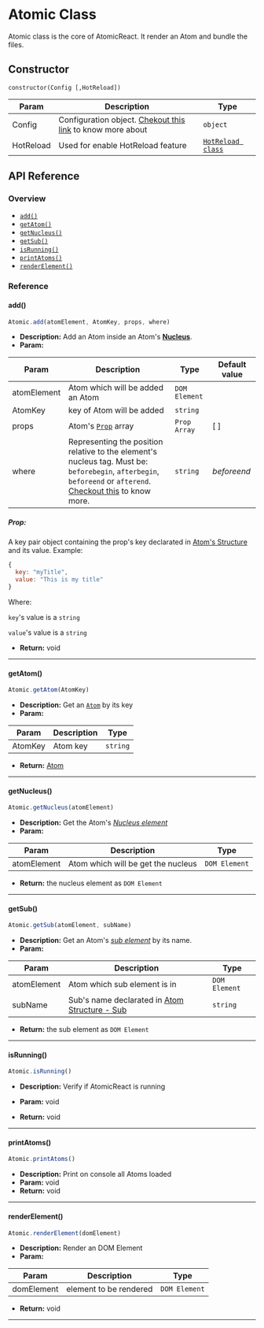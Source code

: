 # Atomic Class

Atomic class is the core of AtomicReact. It render an Atom and bundle the files.

## Constructor

```
constructor(Config [,HotReload])
```

Param | Description | Type |
------------ | ------------- | -------------
Config | Configuration object. [Chekout this link](getStarted?id=configuration-atomicreact_configjs) to know more about | `object`
HotReload | Used for enable HotReload feature  | [`HotReload class`](HotReloadClass) |

## API Reference

### Overview
* [`add()`](AtomicClass?id=add)
* [`getAtom()`](AtomicClass?id=getatom)
* [`getNucleus()`](AtomicClass?id=getnucleus)
* [`getSub()`](AtomicClass?id=getsub)
* [`isRunning()`](AtomicClass?id=isrunning)
* [`printAtoms()`](AtomicClass?id=printatoms)
* [`renderElement()`](AtomicClass?id=renderelement)

### Reference

#### add()
``` js
Atomic.add(atomElement, AtomKey, props, where)
```
* **Description:**
Add an Atom inside an Atom's [**Nucleus**](Atom?id=nucleus).
* **Param:**

Param | Description | Type | Default value
------------ | ------------- | ------------- | -------------
atomElement | Atom which will be added an Atom | `DOM Element` |
AtomKey | key of Atom will be added | `string` |
props | Atom's [`Prop`](AtomicClass?id=prop) array | `Prop Array` | [ ]
where | Representing the position relative to the element's nucleus tag. Must be: `beforebegin`, `afterbegin`, `beforeend` or `afterend`. [Checkout this](https://developer.mozilla.org/en-US/docs/Web/API/Element/insertAdjacentHTML#Parameters) to know more. | `string` | *beforeend*

##### Prop:
A key pair object containing the prop's key declarated in [Atom's Structure](Atom?id=props) and its value. Example:
``` js
{
  key: "myTitle",
  value: "This is my title"
}
```

Where:

`key`'s value is a `string`

`value`'s value is a `string`

* **Return:** void

---

#### getAtom()
``` js
Atomic.getAtom(AtomKey)
```
* **Description:**
Get an [`Atom`](Atom) by its key
* **Param:**

Param | Description | Type
------------ | ------------- | -------------
AtomKey | Atom key | `string` |

* **Return:** [Atom](Atom)

---

#### getNucleus()
``` js
Atomic.getNucleus(atomElement)
```
* **Description:**
Get the Atom's [*Nucleus element*](Atom?id=nucleus)
* **Param:**

Param | Description | Type
------------ | ------------- | -------------
atomElement | Atom which will be get the nucleus | `DOM Element`

* **Return:** the nucleus element as `DOM Element`

---

#### getSub()
``` js
Atomic.getSub(atomElement, subName)
```
* **Description:**
Get an Atom's [*sub element*](Atom?id=sub) by its name.
* **Param:**

Param | Description | Type
------------ | ------------- | -------------
atomElement | Atom which sub element is in | `DOM Element`
subName | Sub's name declarated in [Atom Structure - Sub](Atom?id=sub) | `string`

* **Return:** the sub element as `DOM Element`

---

#### isRunning()
``` js
Atomic.isRunning()
```
* **Description:**
Verify if AtomicReact is running
* **Param:** void

* **Return:** void

---

#### printAtoms()
``` js
Atomic.printAtoms()
```
* **Description:**
Print on console all Atoms loaded
* **Param:** void
* **Return:** void
---

#### renderElement()
``` js
Atomic.renderElement(domElement)
```
* **Description:**
Render an DOM Element
* **Param:**

Param | Description | Type
------------ | ------------- | -------------
domElement | element to be rendered | `DOM Element`

* **Return:** void

---
